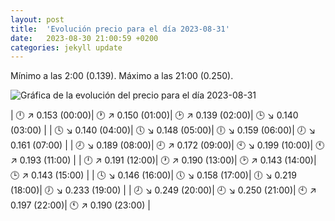 ```yaml
---
layout: post
title:  'Evolución precio para el día 2023-08-31'
date:   2023-08-30 21:00:59 +0200
categories: jekyll update
---
```

Mínimo a las 2:00 (0.139). Máximo a las 21:00 (0.250). 

![Gráfica de la evolución del precio para el día 2023-08-31](url)


| 🕛 ↗ 0.153 (00:00)| 🕐 ↗ 0.150 (01:00)| 🕑 ↗ 0.139 (02:00)| 🕒 ↘ 0.140 (03:00) | 
| 🕓 ↘ 0.140 (04:00)| 🕔 ↘ 0.148 (05:00)| 🕕 ↘ 0.159 (06:00)| 🕖 ↘ 0.161 (07:00) | 
| 🕗 ↘ 0.189 (08:00)| 🕘 ↗ 0.172 (09:00)| 🕙 ↘ 0.199 (10:00)| 🕚 ↗ 0.193 (11:00) | 
| 🕛 ↗ 0.191 (12:00)| 🕐 ↗ 0.190 (13:00)| 🕑 ↗ 0.143 (14:00)| 🕒 ↗ 0.143 (15:00) | 
| 🕓 ↘ 0.146 (16:00)| 🕔 ↘ 0.158 (17:00)| 🕕 ↘ 0.219 (18:00)| 🕖 ↘ 0.233 (19:00) | 
| 🕗 ↘ 0.249 (20:00)| 🕘 ↘ 0.250 (21:00)| 🕙 ↗ 0.197 (22:00)| 🕚 ↗ 0.190 (23:00) | 
 

